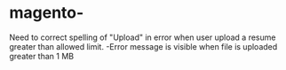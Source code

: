 # magento-
Need to correct spelling of "Upload" in error when user upload a resume greater than allowed limit. -Error message is visible when file is uploaded greater than 1 MB
